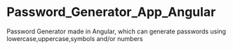 # Password_Generator_App_Angular
Password Generator made in Angular, which can generate passwords using lowercase,uppercase,symbols and/or numbers
